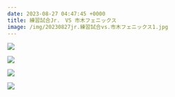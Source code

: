 ```yaml
---
date: 2023-08-27 04:47:45 +0000
title: 練習試合Jr.　VS 市木フェニックス
image: /img/20230827jr.練習試合vs.市木フェニックス1.jpg
---
```

![](/img/20230827jr.練習試合vs.市木フェニックス2.jpg)

![](/img/20230827jr.練習試合vs.市木フェニックス3.jpg)

![](/img/20230827jr.練習試合vs.市木フェニックス4.jpg)

![](/img/20230827jr.練習試合vs.市木フェニックス5.jpg)
